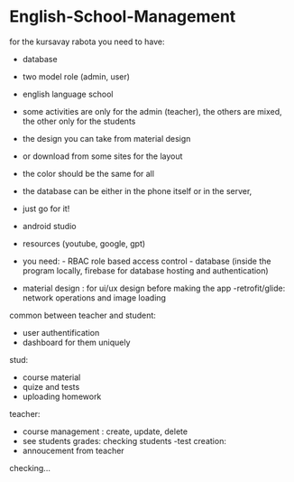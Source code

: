 # English-School-Management

for the kursavay rabota you need to have: 

- database
- two model role (admin, user) 
- english language school 
- some activities are only for the admin (teacher), the others are mixed, the other only for the students
- the design you can take from material design
- or download from some sites for the layout 
- the color should be the same for all 
- the database can be either in the phone itself or in the server, 
- just go for it!


- android studio 
- resources (youtube, google, gpt)
-  you need: - RBAC role based access control - database (inside the program locally, firebase for database hosting and authentication) 
- material design : for ui/ux design before making the app 
-retrofit/glide: network operations and image loading 




common between teacher and student: 
- user authentification
- dashboard for them uniquely 

stud: 
- course material
- quize and tests
- uploading homework

teacher: 
- course management : create, update, delete 
- see students grades: checking students
-test creation: 
- annoucement from teacher 

checking...